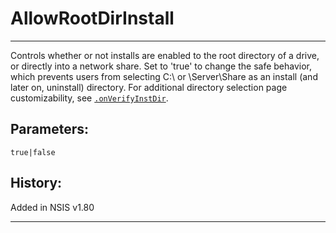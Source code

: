 # AllowRootDirInstall

---

Controls whether or not installs are enabled to the root directory of a drive, or directly into a network share. Set to 'true' to change the safe behavior, which prevents users from selecting C:\ or \\Server\Share as an install (and later on, uninstall) directory. For additional directory selection page customizability, see [`.onVerifyInstDir`][1].

## Parameters:

    true|false

## History:

Added in NSIS v1.80

---

[1]: ../Callbacks/onVerifyInstDir.md